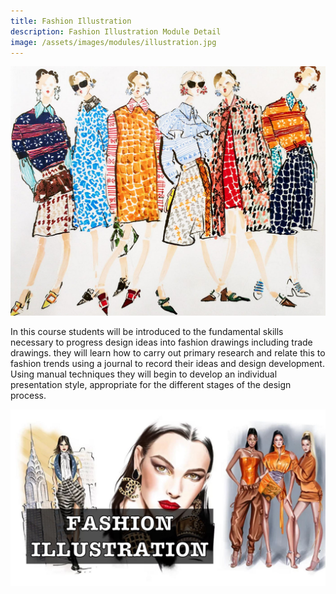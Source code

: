 ```yaml
---
title: Fashion Illustration
description: Fashion Illustration Module Detail
image: /assets/images/modules/illustration.jpg
---
```


![Fashion illustration](/assets/images/gallery/illustration.jpeg)

In this course students will be introduced  to the fundamental skills necessary to progress design ideas into fashion drawings 
including trade drawings. they will learn how to carry out primary research and relate this to fashion trends using a journal to record 
their ideas and design development. Using manual techniques they will begin to develop an individual presentation style, 
appropriate for the different stages of the design process.

![Fashion Illustration](/assets/images/modules/illustration.jpg)
